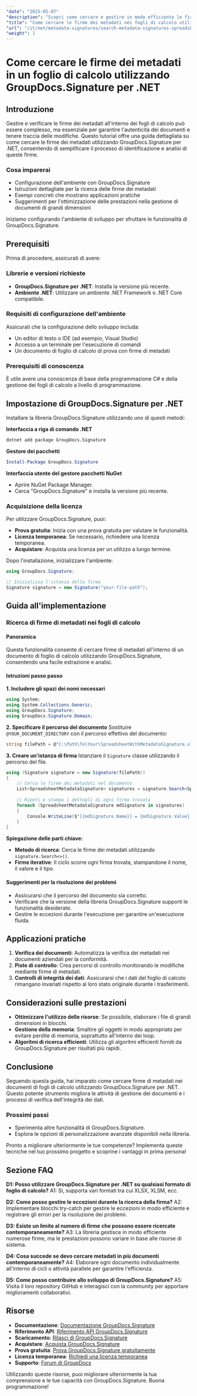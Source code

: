 ```yaml
---
"date": "2025-05-07"
"description": "Scopri come cercare e gestire in modo efficiente le firme dei metadati nei fogli di calcolo con GroupDocs.Signature per .NET. Migliora la verifica dell'autenticità dei documenti e l'integrità dei dati."
"title": "Come cercare le firme dei metadati nei fogli di calcolo utilizzando GroupDocs.Signature per .NET"
"url": "/it/net/metadata-signatures/search-metadata-signatures-spreadsheets-groupdocs-dotnet/"
"weight": 1
---
```


# Come cercare le firme dei metadati in un foglio di calcolo utilizzando GroupDocs.Signature per .NET

## Introduzione

Gestire e verificare le firme dei metadati all'interno dei fogli di calcolo può essere complesso, ma essenziale per garantire l'autenticità dei documenti e tenere traccia delle modifiche. Questo tutorial offre una guida dettagliata su come cercare le firme dei metadati utilizzando GroupDocs.Signature per .NET, consentendo di semplificare il processo di identificazione e analisi di queste firme.

### Cosa imparerai
- Configurazione dell'ambiente con GroupDocs.Signature
- Istruzioni dettagliate per la ricerca delle firme dei metadati
- Esempi concreti che mostrano applicazioni pratiche
- Suggerimenti per l'ottimizzazione delle prestazioni nella gestione di documenti di grandi dimensioni

Iniziamo configurando l'ambiente di sviluppo per sfruttare le funzionalità di GroupDocs.Signature.

## Prerequisiti
Prima di procedere, assicurati di avere:

### Librerie e versioni richieste
- **GroupDocs.Signature per .NET**: Installa la versione più recente.
- **Ambiente .NET**: Utilizzare un ambiente .NET Framework o .NET Core compatibile.

### Requisiti di configurazione dell'ambiente
Assicurati che la configurazione dello sviluppo includa:
- Un editor di testo o IDE (ad esempio, Visual Studio)
- Accesso a un terminale per l'esecuzione di comandi
- Un documento di foglio di calcolo di prova con firme di metadati

### Prerequisiti di conoscenza
È utile avere una conoscenza di base della programmazione C# e della gestione dei fogli di calcolo a livello di programmazione.

## Impostazione di GroupDocs.Signature per .NET
Installare la libreria GroupDocs.Signature utilizzando uno di questi metodi:

**Interfaccia a riga di comando .NET**
```bash
dotnet add package GroupDocs.Signature
```

**Gestore dei pacchetti**
```powershell
Install-Package GroupDocs.Signature
```

**Interfaccia utente del gestore pacchetti NuGet**
- Aprire NuGet Package Manager.
- Cerca "GroupDocs.Signature" e installa la versione più recente.

### Acquisizione della licenza
Per utilizzare GroupDocs.Signature, puoi:
- **Prova gratuita**: Inizia con una prova gratuita per valutare le funzionalità.
- **Licenza temporanea**: Se necessario, richiedere una licenza temporanea.
- **Acquistare**: Acquista una licenza per un utilizzo a lungo termine.

Dopo l'installazione, inizializzare l'ambiente:
```csharp
using GroupDocs.Signature;

// Inizializza l'istanza della firma
Signature signature = new Signature("your-file-path");
```

## Guida all'implementazione
### Ricerca di firme di metadati nei fogli di calcolo
#### Panoramica
Questa funzionalità consente di cercare firme di metadati all'interno di un documento di foglio di calcolo utilizzando GroupDocs.Signature, consentendo una facile estrazione e analisi.

#### Istruzioni passo passo
**1. Includere gli spazi dei nomi necessari**
```csharp
using System;
using System.Collections.Generic;
using GroupDocs.Signature;
using GroupDocs.Signature.Domain;
```

**2. Specificare il percorso del documento**
Sostituire `@YOUR_DOCUMENT_DIRECTORY` con il percorso effettivo del documento:
```csharp
string filePath = @"C:\Path\To\Your\SpreadsheetWithMetadataSignature.xlsx";
```

**3. Creare un'istanza di firma**
Istanziare il `Signature` classe utilizzando il percorso del file.
```csharp
using (Signature signature = new Signature(filePath))
{
    // Cerca le firme dei metadati nel documento
    List<SpreadsheetMetadataSignature> signatures = signature.Search<SpreadsheetMetadataSignature>(SignatureType.Metadata);
    
    // Ripeti e stampa i dettagli di ogni firma trovata
    foreach (SpreadsheetMetadataSignature mdSignature in signatures)
    {
        Console.WriteLine($"[{mdSignature.Name}] = {mdSignature.Value} ({mdSignature.Type})");
    }
}
```

**Spiegazione delle parti chiave:**
- **Metodo di ricerca**: Cerca le firme dei metadati utilizzando `signature.Search<>()`.
- **Firme iterative**: Il ciclo scorre ogni firma trovata, stampandone il nome, il valore e il tipo.

#### Suggerimenti per la risoluzione dei problemi
- Assicurarsi che il percorso del documento sia corretto.
- Verificare che la versione della libreria GroupDocs.Signature supporti le funzionalità desiderate.
- Gestire le eccezioni durante l'esecuzione per garantire un'esecuzione fluida.

## Applicazioni pratiche
1. **Verifica dei documenti**: Automatizza la verifica dei metadati nei documenti aziendali per la conformità.
2. **Piste di controllo**: Crea percorsi di controllo monitorando le modifiche mediante firme di metadati.
3. **Controlli di integrità dei dati**: Assicurarsi che i dati del foglio di calcolo rimangano invariati rispetto al loro stato originale durante i trasferimenti.

## Considerazioni sulle prestazioni
- **Ottimizzare l'utilizzo delle risorse**: Se possibile, elaborare i file di grandi dimensioni in blocchi.
- **Gestione della memoria**: Smaltire gli oggetti in modo appropriato per evitare perdite di memoria, soprattutto all'interno dei loop.
- **Algoritmi di ricerca efficienti**: Utilizza gli algoritmi efficienti forniti da GroupDocs.Signature per risultati più rapidi.

## Conclusione
Seguendo questa guida, hai imparato come cercare firme di metadati nei documenti di fogli di calcolo utilizzando GroupDocs.Signature per .NET. Questo potente strumento migliora le attività di gestione dei documenti e i processi di verifica dell'integrità dei dati.

### Prossimi passi
- Sperimenta altre funzionalità di GroupDocs.Signature.
- Esplora le opzioni di personalizzazione avanzate disponibili nella libreria.

Pronto a migliorare ulteriormente le tue competenze? Implementa queste tecniche nel tuo prossimo progetto e scoprine i vantaggi in prima persona!

## Sezione FAQ
**D1: Posso utilizzare GroupDocs.Signature per .NET su qualsiasi formato di foglio di calcolo?**
A1: Sì, supporta vari formati tra cui XLSX, XLSM, ecc.

**D2: Come posso gestire le eccezioni durante la ricerca della firma?**
A2: Implementare blocchi try-catch per gestire le eccezioni in modo efficiente e registrare gli errori per la risoluzione dei problemi.

**D3: Esiste un limite al numero di firme che possono essere ricercate contemporaneamente?**
A3: La libreria gestisce in modo efficiente numerose firme, ma le prestazioni possono variare in base alle risorse di sistema.

**D4: Cosa succede se devo cercare metadati in più documenti contemporaneamente?**
A4: Elaborare ogni documento individualmente all'interno di cicli o attività parallele per garantire l'efficienza.

**D5: Come posso contribuire allo sviluppo di GroupDocs.Signature?**
A5: Visita il loro repository GitHub e interagisci con la community per apportare miglioramenti collaborativi.

## Risorse
- **Documentazione**: [Documentazione GroupDocs.Signature](https://docs.groupdocs.com/signature/net/)
- **Riferimento API**: [Riferimento API GroupDocs.Signature](https://reference.groupdocs.com/signature/net/)
- **Scaricamento**: [Rilasci di GroupDocs.Signature](https://releases.groupdocs.com/signature/net/)
- **Acquistare**: [Acquista GroupDocs.Signature](https://purchase.groupdocs.com/buy)
- **Prova gratuita**: [Prova GroupDocs.Signature gratuitamente](https://releases.groupdocs.com/signature/net/)
- **Licenza temporanea**: [Richiedi una licenza temporanea](https://purchase.groupdocs.com/temporary-license/)
- **Supporto**: [Forum di GroupDocs](https://forum.groupdocs.com/c/signature/)

Utilizzando queste risorse, puoi migliorare ulteriormente la tua comprensione e le tue capacità con GroupDocs.Signature. Buona programmazione!